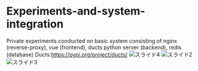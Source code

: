 # Experiments-and-system-integration
Private experiments conducted on basic system consisting of nginx (reverse-proxy), vue (frontend), ducts python server (backend), redis (database)
Ducts:https://pypi.org/project/ducts/
![スライド4](https://user-images.githubusercontent.com/106264576/170354559-7baf7770-89ce-419a-8a22-9348e015fa0e.PNG)
![スライド2](https://user-images.githubusercontent.com/106264576/170354796-e0d42719-33a7-4e22-93b1-f0a5396411a4.PNG)
![スライド3](https://user-images.githubusercontent.com/106264576/170354810-02766354-6282-4361-8448-78c357bf77a8.PNG)
